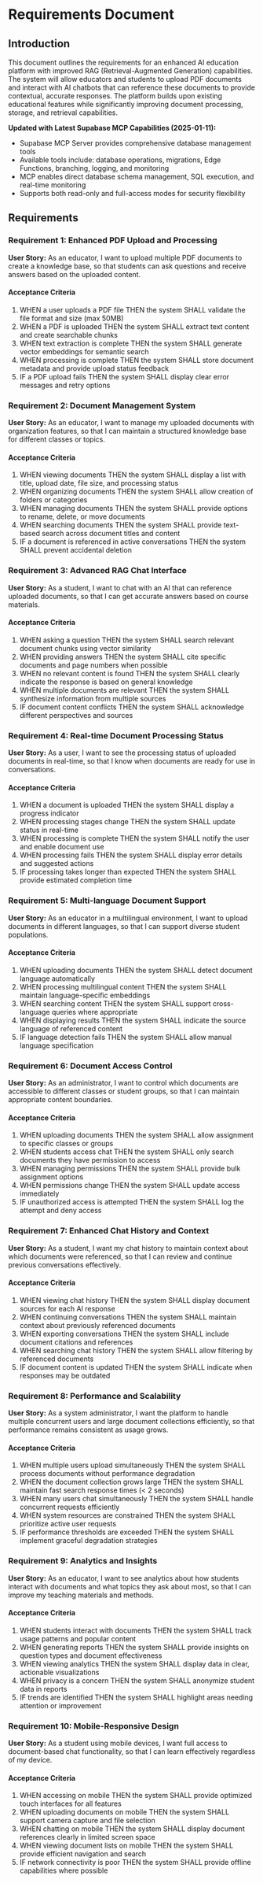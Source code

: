 # Requirements Document

## Introduction

This document outlines the requirements for an enhanced AI education platform with improved RAG (Retrieval-Augmented Generation) capabilities. The system will allow educators and students to upload PDF documents and interact with AI chatbots that can reference these documents to provide contextual, accurate responses. The platform builds upon existing educational features while significantly improving document processing, storage, and retrieval capabilities.

**Updated with Latest Supabase MCP Capabilities (2025-01-11):**
- Supabase MCP Server provides comprehensive database management tools
- Available tools include: database operations, migrations, Edge Functions, branching, logging, and monitoring
- MCP enables direct database schema management, SQL execution, and real-time monitoring
- Supports both read-only and full-access modes for security flexibility

## Requirements

### Requirement 1: Enhanced PDF Upload and Processing

**User Story:** As an educator, I want to upload multiple PDF documents to create a knowledge base, so that students can ask questions and receive answers based on the uploaded content.

#### Acceptance Criteria

1. WHEN a user uploads a PDF file THEN the system SHALL validate the file format and size (max 50MB)
2. WHEN a PDF is uploaded THEN the system SHALL extract text content and create searchable chunks
3. WHEN text extraction is complete THEN the system SHALL generate vector embeddings for semantic search
4. WHEN processing is complete THEN the system SHALL store document metadata and provide upload status feedback
5. IF a PDF upload fails THEN the system SHALL display clear error messages and retry options

### Requirement 2: Document Management System

**User Story:** As an educator, I want to manage my uploaded documents with organization features, so that I can maintain a structured knowledge base for different classes or topics.

#### Acceptance Criteria

1. WHEN viewing documents THEN the system SHALL display a list with title, upload date, file size, and processing status
2. WHEN organizing documents THEN the system SHALL allow creation of folders or categories
3. WHEN managing documents THEN the system SHALL provide options to rename, delete, or move documents
4. WHEN searching documents THEN the system SHALL provide text-based search across document titles and content
5. IF a document is referenced in active conversations THEN the system SHALL prevent accidental deletion

### Requirement 3: Advanced RAG Chat Interface

**User Story:** As a student, I want to chat with an AI that can reference uploaded documents, so that I can get accurate answers based on course materials.

#### Acceptance Criteria

1. WHEN asking a question THEN the system SHALL search relevant document chunks using vector similarity
2. WHEN providing answers THEN the system SHALL cite specific documents and page numbers when possible
3. WHEN no relevant content is found THEN the system SHALL clearly indicate the response is based on general knowledge
4. WHEN multiple documents are relevant THEN the system SHALL synthesize information from multiple sources
5. IF document content conflicts THEN the system SHALL acknowledge different perspectives and sources

### Requirement 4: Real-time Document Processing Status

**User Story:** As a user, I want to see the processing status of uploaded documents in real-time, so that I know when documents are ready for use in conversations.

#### Acceptance Criteria

1. WHEN a document is uploaded THEN the system SHALL display a progress indicator
2. WHEN processing stages change THEN the system SHALL update status in real-time
3. WHEN processing is complete THEN the system SHALL notify the user and enable document use
4. WHEN processing fails THEN the system SHALL display error details and suggested actions
5. IF processing takes longer than expected THEN the system SHALL provide estimated completion time

### Requirement 5: Multi-language Document Support

**User Story:** As an educator in a multilingual environment, I want to upload documents in different languages, so that I can support diverse student populations.

#### Acceptance Criteria

1. WHEN uploading documents THEN the system SHALL detect document language automatically
2. WHEN processing multilingual content THEN the system SHALL maintain language-specific embeddings
3. WHEN searching content THEN the system SHALL support cross-language queries where appropriate
4. WHEN displaying results THEN the system SHALL indicate the source language of referenced content
5. IF language detection fails THEN the system SHALL allow manual language specification

### Requirement 6: Document Access Control

**User Story:** As an administrator, I want to control which documents are accessible to different classes or student groups, so that I can maintain appropriate content boundaries.

#### Acceptance Criteria

1. WHEN uploading documents THEN the system SHALL allow assignment to specific classes or groups
2. WHEN students access chat THEN the system SHALL only search documents they have permission to access
3. WHEN managing permissions THEN the system SHALL provide bulk assignment options
4. WHEN permissions change THEN the system SHALL update access immediately
5. IF unauthorized access is attempted THEN the system SHALL log the attempt and deny access

### Requirement 7: Enhanced Chat History and Context

**User Story:** As a student, I want my chat history to maintain context about which documents were referenced, so that I can review and continue previous conversations effectively.

#### Acceptance Criteria

1. WHEN viewing chat history THEN the system SHALL display document sources for each AI response
2. WHEN continuing conversations THEN the system SHALL maintain context about previously referenced documents
3. WHEN exporting conversations THEN the system SHALL include document citations and references
4. WHEN searching chat history THEN the system SHALL allow filtering by referenced documents
5. IF document content is updated THEN the system SHALL indicate when responses may be outdated

### Requirement 8: Performance and Scalability

**User Story:** As a system administrator, I want the platform to handle multiple concurrent users and large document collections efficiently, so that performance remains consistent as usage grows.

#### Acceptance Criteria

1. WHEN multiple users upload simultaneously THEN the system SHALL process documents without performance degradation
2. WHEN the document collection grows large THEN the system SHALL maintain fast search response times (< 2 seconds)
3. WHEN many users chat simultaneously THEN the system SHALL handle concurrent requests efficiently
4. WHEN system resources are constrained THEN the system SHALL prioritize active user requests
5. IF performance thresholds are exceeded THEN the system SHALL implement graceful degradation strategies

### Requirement 9: Analytics and Insights

**User Story:** As an educator, I want to see analytics about how students interact with documents and what topics they ask about most, so that I can improve my teaching materials and methods.

#### Acceptance Criteria

1. WHEN students interact with documents THEN the system SHALL track usage patterns and popular content
2. WHEN generating reports THEN the system SHALL provide insights on question types and document effectiveness
3. WHEN viewing analytics THEN the system SHALL display data in clear, actionable visualizations
4. WHEN privacy is a concern THEN the system SHALL anonymize student data in reports
5. IF trends are identified THEN the system SHALL highlight areas needing attention or improvement

### Requirement 10: Mobile-Responsive Design

**User Story:** As a student using mobile devices, I want full access to document-based chat functionality, so that I can learn effectively regardless of my device.

#### Acceptance Criteria

1. WHEN accessing on mobile THEN the system SHALL provide optimized touch interfaces for all features
2. WHEN uploading documents on mobile THEN the system SHALL support camera capture and file selection
3. WHEN chatting on mobile THEN the system SHALL display document references clearly in limited screen space
4. WHEN viewing document lists on mobile THEN the system SHALL provide efficient navigation and search
5. IF network connectivity is poor THEN the system SHALL provide offline capabilities where possible